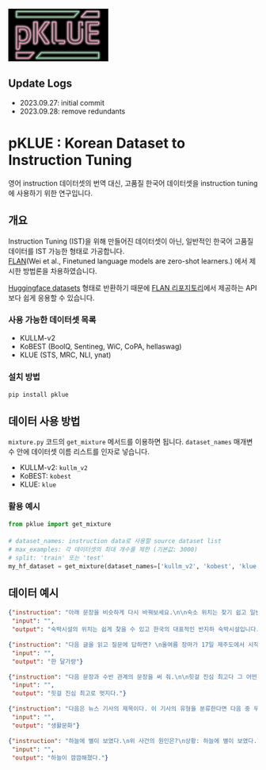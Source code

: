 <p align="left" width="100%">
<img src="pklue/assets/logo.png" alt="NLP Logo" style="width: 40%;">
</p>

## Update Logs

- 2023.09.27: initial commit
- 2023.09.28: remove redundants


# pKLUE : Korean Dataset to Instruction Tuning

영어 instruction 데이터셋의 번역 대신, 고품질 한국어 데이터셋을 instruction tuning에 사용하기 위한 연구입니다.  



## 개요

Instruction Tuning (IST)을 위해 만들어진 데이터셋이 아닌, 일반적인 한국어 고품질 데이터를 IST 가능한 형태로 가공합니다.  
[FLAN](https://arxiv.org/abs/2109.01652)(Wei et al., Finetuned language models are zero-shot learners.)
에서 제시한 방법론을 차용하였습니다.

[Huggingface datasets](https://huggingface.co/docs/datasets/index) 형태로 반환하기 때문에 
[FLAN 리포지토리](https://github.com/google-research/FLAN)에서 제공하는 API보다 쉽게 응용할 수 있습니다.

### 사용 가능한 데이터셋 목록
- KULLM-v2
- KoBEST (BoolQ, Sentineg, WiC, CoPA, hellaswag)
- KLUE (STS, MRC, NLI, ynat)

### 설치 방법
```shell
pip install pklue
```

## 데이터 사용 방법
`mixture.py` 코드의 `get_mixture` 메서드를 이용하면 됩니다.
`dataset_names` 매개변수 안에 데이터셋 이름 리스트를 인자로 넣습니다.
- KULLM-v2: `kullm_v2`
- KoBEST: `kobest`
- KLUE: `klue`
### 활용 예시
```python
from pklue import get_mixture

# dataset_names: instruction data로 사용할 source dataset list
# max_examples: 각 데이터셋의 최대 개수를 제한 (기본값: 3000)
# split: 'train' 또는 'test'
my_hf_dataset = get_mixture(dataset_names=['kullm_v2', 'kobest', 'klue'], max_examples=3000, split='train')
```

## 데이터 예시
```json
{"instruction": "아래 문장을 비슷하게 다시 바꿔보세요.\n\n숙소 위치는 찾기 쉽고 일반적인 한국의 반지하 숙소입니다.\n",
 "input": "",
 "output": "숙박시설의 위치는 쉽게 찾을 수 있고 한국의 대표적인 반지하 숙박시설입니다."}
```
```json
{"instruction": "다음 글을 읽고 질문에 답하면? \n올여름 장마가 17일 제주도에서 시작됐다. 서울 등 중부지방은 예년보다 사나흘 정도 늦은 이달 말께 장마가 시작될 전망이다.17일 기상청에 따르면 제주도 남쪽 먼바다에 있는 장마전선의 영향으로 이날 제주도 산간 및 내륙지역에 호우주의보가 내려지면서 곳곳에 100㎜에 육박하는 많은 비가 내렸다. 제주의 장마는 평년보다 2~3일, 지난해보다는 하루 일찍 시작됐다. 장마는 고온다습한 북태평양 기단과 한랭 습윤한 오호츠크해 기단이 만나 형성되는 장마전선에서 내리는 비를 뜻한다.장마전선은 18일 제주도 먼 남쪽 해상으로 내려갔다가 20일께 다시 북상해 전남 남해안까지 영향을 줄 것으로 보인다. 이에 따라 20~21일 남부지방에도 예년보다 사흘 정도 장마가 일찍 찾아올 전망이다. 그러나 장마전선을 밀어올리는 북태평양 고기압 세력이 약해 서울 등 중부지방은 평년보다 사나흘가량 늦은 이달 말부터 장마가 시작될 것이라는 게 기상청의 설명이다. 장마전선은 이후 한 달가량 한반도 중남부를 오르내리며 곳곳에 비를 뿌릴 전망이다. 최근 30년간 평균치에 따르면 중부지방의 장마 시작일은 6월24~25일이었으며 장마기간은 32일, 강수일수는 17.2일이었다.기상청은 올해 장마기간의 평균 강수량이 350~400㎜로 평년과 비슷하거나 적을 것으로 내다봤다. 브라질 월드컵 한국과 러시아의 경기가 열리는 18일 오전 서울은 대체로 구름이 많이 끼지만 비는 오지 않을 것으로 예상돼 거리 응원에는 지장이 없을 전망이다.\n\n\n북태평양 기단과 오호츠크해 기단이 만나 국내에 머무르는 기간은?\n",
 "input": "",
 "output": "한 달가량"}
```
```json
{"instruction": "다음 문장과 수반 관계의 문장을 써 줘.\n\n힛걸 진심 최고다 그 어떤 히어로보다 멋지다",
 "input": "",
 "output": "힛걸 진심 최고로 멋지다."}
```
```json
{"instruction": "다음은 뉴스 기사의 제목이다. 이 기사의 유형을 분류한다면 다음 중 무엇인가?\n제목: 유튜브 내달 2일까지 크리에이터 지원 공간 운영\n선택지:\n - IT과학\n - 경제\n - 사회\n - 생활문화\n - 세계\n - 스포츠\n - 정치",
 "input": "",
 "output": "생활문화"}
```
```json
{"instruction": "하늘에 별이 보였다.\n위 사건의 원인은?\n상황: 하늘에 별이 보였다.\n선택지:\n - 환한 낮이 되었다.\n - 하늘이 깜깜해졌다.",
 "input": "",
 "output": "하늘이 깜깜해졌다."}
```
